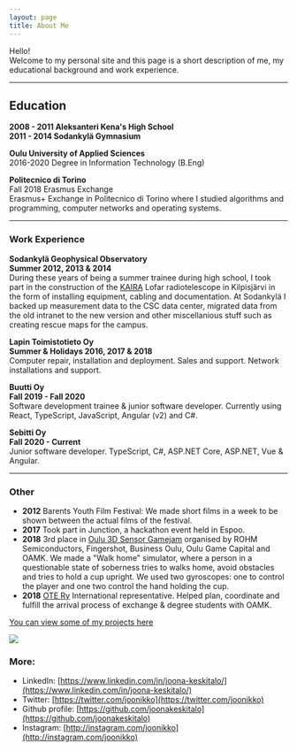 ```yaml
---
layout: page
title: About Me
---
```


Hello!<br/>
Welcome to my personal site and this page is a short description of me, my educational background and work experience.

---

## Education

**2008 - 2011 Aleksanteri Kena's High School**<br/>
**2011 - 2014 Sodankylä Gymnasium**

**Oulu University of Applied Sciences**<br/>
2016-2020
Degree in Information Technology (B.Eng)<br/>

**Politecnico di Torino**<br/>
Fall 2018 Erasmus Exchange<br/>
Erasmus+ Exchange in Politecnico di Torino where I studied algorithms and programming, computer networks and operating systems.

---

### Work Experience

**Sodankylä Geophysical Observatory**<br/>
**Summer 2012, 2013 & 2014**<br/>
During these years of being a summer trainee during high school, I took part in the construction of the [KAIRA](http://kaira.sgo.fi) Lofar radiotelescope in Kilpisjärvi in the form of installing equipment, cabling and documentation. At Sodankylä I backed up measurement data to the CSC data center, migrated data from the old intranet to the new version and other miscellanious stuff such as creating rescue maps for the campus.

**Lapin Toimistotieto Oy**<br/>
**Summer & Holidays 2016, 2017 & 2018**<br/>
Computer repair, installation and deployment. Sales and support. Network installations and support.

**Buutti Oy**<br/>
**Fall 2019 - Fall 2020**<br/>
Software development trainee & junior software developer. Currently using React, TypeScript, JavaScript, Angular (v2) and C#.

**Sebitti Oy**<br/>
**Fall 2020 - Current**<br/>
Junior software developer. TypeScript, C#, ASP.NET Core, ASP.NET, Vue & Angular.

---

### Other

-   **2012** Barents Youth Film Festival: We made short films in a week to be shown between the actual films of the festival.
-   **2017** Took part in Junction, a hackathon event held in Espoo.
-   **2018** 3rd place in [Oulu 3D Sensor Gamejam](https://sensorgamejam.com/) organised by ROHM Semiconductors, Fingershot, Business Oulu, Oulu Game Capital and OAMK. We made a "Walk home" simulator, where a person in a questionable state of soberness tries to walks home, avoid obstacles and tries to hold a cup upright. We used two gyroscopes: one to control the player and one two control the hand holding the cup.
-   **2018** [OTE Ry](https://www.otery.net/) International representative. Helped plan, coordinate and fulfill the arrival process of exchange & degree students with OAMK.

[You can view some of my projects here]({{site.baseurl}}/projects)

<img src="{{site.baseurl}}/images/pages/profile.jpg">

### More:

-   LinkedIn: [https://www.linkedin.com/in/joona-keskitalo/](https://www.linkedin.com/in/joona-keskitalo/)
-   Twitter: [https://twitter.com/joonikko](https://twitter.com/joonikko)
-   Github profile: [https://github.com/joonakeskitalo](https://github.com/joonakeskitalo)
-   Instagram: [http://instagram.com/joonikko](http://instagram.com/joonikko)
